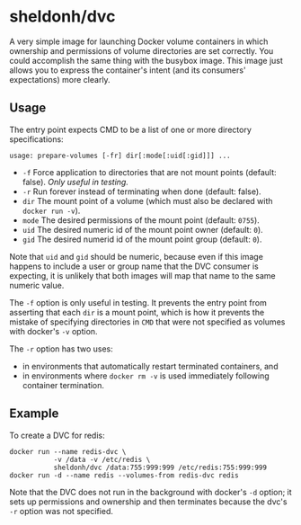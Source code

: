 # sheldonh/dvc

A very simple image for launching Docker volume containers in which ownership and permissions of volume directories are set correctly.
You could accomplish the same thing with the busybox image.
This image just allows you to express the container's intent (and its consumers' expectations) more clearly.

## Usage

The entry point expects CMD to be a list of one or more directory specifications:

```
usage: prepare-volumes [-fr] dir[:mode[:uid[:gid]]] ...
```

* `-f` Force application to directories that are not mount points (default: false). _Only useful in testing._
* `-r` Run forever instead of terminating when done (default: false).
* `dir` The mount point of a volume (which must also be declared with `docker run -v`).
* `mode` The desired permissions of the mount point (default: `0755`).
* `uid` The desired numeric id of the mount point owner (default: `0`).
* `gid` The desired numerid id of the mount point group (default: `0`).

Note that `uid` and `gid` should be numeric, because even if this image happens to include a user or group name that the DVC consumer is expecting,
it is unlikely that both images will map that name to the same numeric value.

The `-f` option is only useful in testing. It prevents the entry point from asserting that each `dir` is a mount point,
which is how it prevents the mistake of specifying directories in `CMD` that were not specified as volumes with docker's `-v` option.

The `-r` option has two uses:

* in environments that automatically restart terminated containers, and
* in environments where `docker rm -v` is used immediately following container termination.

## Example

To create a DVC for redis:

```
docker run --name redis-dvc \
           -v /data -v /etc/redis \
           sheldonh/dvc /data:755:999:999 /etc/redis:755:999:999
docker run -d --name redis --volumes-from redis-dvc redis
```

Note that the DVC does not run in the background with docker's `-d` option;
it sets up permissions and ownership and then terminates because the dvc's `-r` option was not specified.
